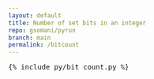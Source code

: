 ```yaml
---
layout: default
title: Number of set bits in an integer
repo: gsomani/pyrun
branch: main
permalink: /bitcount
---
```


<pre data-executable data-language="python">
{% include py/bit_count.py %}
</pre>
